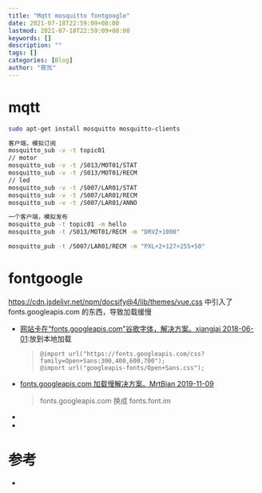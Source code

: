 ```yaml
---
title: "Mqtt mosquitto fontgoogle"
date: 2021-07-18T22:59:09+08:00
lastmod: 2021-07-18T22:59:09+08:00
keywords: []
description: ""
tags: []
categories: [Blog]
author: "筱氚"
---
```

# mqtt

```bash
sudo apt-get install mosquitto mosquitto-clients

客户端，模拟订阅
mosquitto_sub -v -t topic01
// motor
mosquitto_sub -v -t /S013/MOT01/STAT
mosquitto_sub -v -t /S013/MOT01/RECM
// led
mosquitto_sub -v -t /S007/LAR01/STAT
mosquitto_sub -v -t /S007/LAR01/RECM
mosquitto_sub -v -t /S007/LAR01/ANNO

一个客户端，模拟发布
mosquitto_pub -t topic01 -m hello
mosquitto_pub -t /S013/MOT01/RECM -m "DRVZ+1000"

mosquitto_pub -t /S007/LAR01/RECM -m "PXL+2+127+255+50"
```


# fontgoogle

https://cdn.jsdelivr.net/npm/docsify@4/lib/themes/vue.css 中引入了 fonts.googleapis.com 的东西，导致加载缓慢

- [网站卡在“fonts.googleapis.com”谷歌字体，解决方案。xiangjai 2018-06-01](https://blog.csdn.net/xiangjai/article/details/80541465):放到本地加载
  > `@import url("https://fonts.googleapis.com/css?family=Open+Sans:300,400,600,700"); `   
  > `@import url("googleapis-fonts/Open+Sans.css");`
- [fonts.googleapis.com 加载慢解决方案。MrtBian 2019-11-09](https://blog.csdn.net/MrtBian/article/details/102991383)
  > fonts.googleapis.com 换成 fonts.font.im
- []()
- []()

# 参考
- []()
